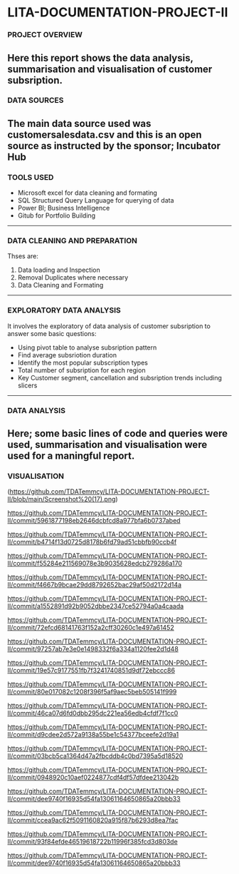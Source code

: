 # LITA-DOCUMENTATION-PROJECT-II

### PROJECT OVERVIEW
Here this report shows the data analysis, summarisation and visualisation of customer subsription.
---------------------
### DATA SOURCES
The main data source used was customersalesdata.csv and this is an open source as instructed by the sponsor; Incubator Hub
----------------------------
### TOOLS USED
- Microsoft excel for data cleaning and formating
- SQL Structured Query Language for querying of data
- Power BI; Business Intelligence
- Gitub for Portfolio Building
--------------------------
### DATA CLEANING AND PREPARATION
Thses are:
1. Data loading and Inspection
2. Removal Duplicates where necessary
3. Data Cleaning and Formating
----------------------------
### EXPLORATORY DATA ANALYSIS
It involves the exploratory of data analysis of customer subsription to answer some basic questions:
- Using pivot table to analyse subsription pattern
- Find average subsriotion duration
- Identify the most popular subscription types
- Total number of subsription for each region
- Key Customer segment, cancellation and subsription trends including slicers
-------------------------
### DATA ANALYSIS
Here; some basic lines of code and queries were used, summarisation and visualisation were used for a maningful report.
--------------------------
### VISUALISATION

(https://github.com/TDATemmcy/LITA-DOCUMENTATION-PROJECT-II/blob/main/Screenshot%20(17).png) 



https://github.com/TDATemmcy/LITA-DOCUMENTATION-PROJECT-II/commit/5961877198eb2646dcbfcd8a977bfa6b0737abed



https://github.com/TDATemmcy/LITA-DOCUMENTATION-PROJECT-II/commit/b4714f13d0725d8178b6fd79ad51cbbfb90ccb4f



https://github.com/TDATemmcy/LITA-DOCUMENTATION-PROJECT-II/commit/f55284e211569078e3b9035628edcb279286a170



https://github.com/TDATemmcy/LITA-DOCUMENTATION-PROJECT-II/commit/f4667b9bcae29dd8792652bac29af50d2172d14a



https://github.com/TDATemmcy/LITA-DOCUMENTATION-PROJECT-II/commit/a1552891d92b9052dbbe2347ce52794a0a4caada



https://github.com/TDATemmcy/LITA-DOCUMENTATION-PROJECT-II/commit/72efcd68141763f152a2cff30260c1e497a61452



https://github.com/TDATemmcy/LITA-DOCUMENTATION-PROJECT-II/commit/97257ab7e3e0e1498332f6a334a1120fee2d1d48



https://github.com/TDATemmcy/LITA-DOCUMENTATION-PROJECT-II/commit/19e57c9177551fb7f3241740851d9df72ebccc86



https://github.com/TDATemmcy/LITA-DOCUMENTATION-PROJECT-II/commit/80e017082c1208f396f5af9aec5beb505141f999



https://github.com/TDATemmcy/LITA-DOCUMENTATION-PROJECT-II/commit/46ca07d6fd0dbb295dc221ea56edb4cfdf7f1cc0



https://github.com/TDATemmcy/LITA-DOCUMENTATION-PROJECT-II/commit/d9cdee2d572a9138a55be1c54377bceefe2d19a1



https://github.com/TDATemmcy/LITA-DOCUMENTATION-PROJECT-II/commit/03bcb5ca1364d47a2fbcddb4c0bd7395a5d18520



https://github.com/TDATemmcy/LITA-DOCUMENTATION-PROJECT-II/commit/0948920c10aef0224877cdf4df57dfdee213042b



https://github.com/TDATemmcy/LITA-DOCUMENTATION-PROJECT-II/commit/dee9740f16935d54fa13061164650865a20bbb33



https://github.com/TDATemmcy/LITA-DOCUMENTATION-PROJECT-II/commit/ccea9ac62f5091160820a915f87b6293d8ea7fac



https://github.com/TDATemmcy/LITA-DOCUMENTATION-PROJECT-II/commit/93f84efde46519618722b11996f385fcd3d803de



https://github.com/TDATemmcy/LITA-DOCUMENTATION-PROJECT-II/commit/dee9740f16935d54fa13061164650865a20bbb33






































